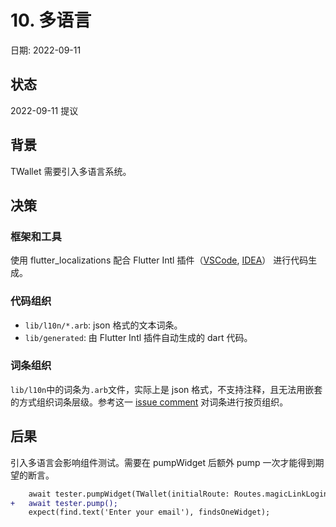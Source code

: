 # 10. 多语言

日期: 2022-09-11

## 状态

2022-09-11 提议

## 背景

TWallet 需要引入多语言系统。

## 决策

### 框架和工具

使用 flutter_localizations 配合 Flutter Intl 插件（[VSCode](https://marketplace.visualstudio.com/items?itemName=localizely.flutter-intl), [IDEA](https://plugins.jetbrains.com/plugin/13666-flutter-intl)） 进行代码生成。

### 代码组织

- `lib/l10n/*.arb`: json 格式的文本词条。
- `lib/generated`: 由 Flutter Intl 插件自动生成的 dart 代码。

### 词条组织

`lib/l10n`中的词条为`.arb`文件，实际上是 json 格式，不支持注释，且无法用嵌套的方式组织词条层级。参考这一 [issue comment](https://github.com/flutter/flutter/issues/71729#issuecomment-852059076) 对词条进行按页组织。

## 后果

引入多语言会影响组件测试。需要在 pumpWidget 后额外 pump 一次才能得到期望的断言。

```diff
    await tester.pumpWidget(TWallet(initialRoute: Routes.magicLinkLogin));
+   await tester.pump();
    expect(find.text('Enter your email'), findsOneWidget);
```
